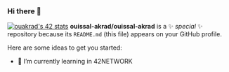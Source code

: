### Hi there 👋
[![ouakrad's 42 stats](https://badge.mediaplus.ma/greenbinary/ouakrad)](https://github.com/oakoudad/badge42)
**ouissal-akrad/ouissal-akrad** is a ✨ _special_ ✨ repository because its `README.md` (this file) appears on your GitHub profile.

Here are some ideas to get you started:

- 🌱 I’m currently learning in 42NETWORK


